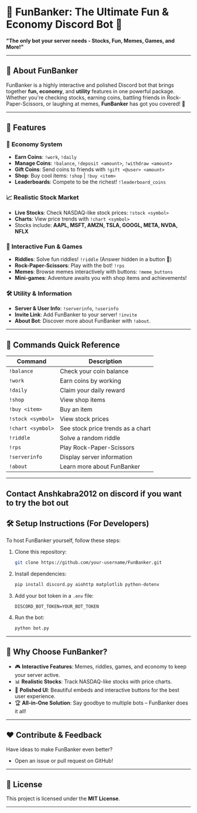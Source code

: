 
# 🎉 **FunBanker: The Ultimate Fun & Economy Discord Bot** 🚀

**"The only bot your server needs - Stocks, Fun, Memes, Games, and More!"**

---

## 📌 **About FunBanker**

FunBanker is a highly interactive and polished Discord bot that brings together **fun, economy**, and **utility** features in one powerful package. Whether you're checking stocks, earning coins, battling friends in Rock-Paper-Scissors, or laughing at memes, **FunBanker** has got you covered! 🌟

---

## 🚀 **Features**

### 🏦 **Economy System**
- **Earn Coins**: `!work`, `!daily`  
- **Manage Coins**: `!balance`, `!deposit <amount>`, `!withdraw <amount>`  
- **Gift Coins**: Send coins to friends with `!gift <@user> <amount>`  
- **Shop**: Buy cool items: `!shop` | `!buy <item>`  
- **Leaderboards**: Compete to be the richest! `!leaderboard_coins`

### 📈 **Realistic Stock Market**
- **Live Stocks**: Check NASDAQ-like stock prices: `!stock <symbol>`  
- **Charts**: View price trends with `!chart <symbol>`  
- Stocks include: **AAPL, MSFT, AMZN, TSLA, GOOGL, META, NVDA, NFLX**

### 🧩 **Interactive Fun & Games**
- **Riddles**: Solve fun riddles! `!riddle` (Answer hidden in a button 🤫)  
- **Rock-Paper-Scissors**: Play with the bot! `!rps`  
- **Memes**: Browse memes interactively with buttons: `!meme_buttons`  
- **Mini-games**: Adventure awaits you with shop items and achievements!

### 🛠️ **Utility & Information**
- **Server & User Info**: `!serverinfo`, `!userinfo`  
- **Invite Link**: Add FunBanker to your server! `!invite`  
- **About Bot**: Discover more about FunBanker with `!about`.

---

## 🔧 **Commands Quick Reference**

| Command              | Description                             |
|-----------------------|-----------------------------------------|
| `!balance`           | Check your coin balance                |
| `!work`              | Earn coins by working                  |
| `!daily`             | Claim your daily reward                |
| `!shop`              | View shop items                        |
| `!buy <item>`        | Buy an item                            |
| `!stock <symbol>`    | View stock prices                      |
| `!chart <symbol>`    | See stock price trends as a chart      |
| `!riddle`            | Solve a random riddle                  |
| `!rps`               | Play Rock-Paper-Scissors               |
| `!serverinfo`        | Display server information             |
| `!about`             | Learn more about FunBanker            |

---

Contact Anshkabra2012 on discord if you want to try the bot out
---

## 🛠️ **Setup Instructions (For Developers)**

To host FunBanker yourself, follow these steps:

1. Clone this repository:
   ```bash
   git clone https://github.com/your-username/FunBanker.git
   ```
2. Install dependencies:
   ```bash
   pip install discord.py aiohttp matplotlib python-dotenv
   ```
3. Add your bot token in a `.env` file:
   ```
   DISCORD_BOT_TOKEN=YOUR_BOT_TOKEN
   ```
4. Run the bot:
   ```bash
   python bot.py
   ```

---

## 🌟 **Why Choose FunBanker?**

- 🎮 **Interactive Features**: Memes, riddles, games, and economy to keep your server active.  
- 📊 **Realistic Stocks**: Track NASDAQ-like stocks with price charts.  
- 🎨 **Polished UI**: Beautiful embeds and interactive buttons for the best user experience.  
- 🏆 **All-in-One Solution**: Say goodbye to multiple bots – FunBanker does it all!  

---

## ❤️ **Contribute & Feedback**

Have ideas to make FunBanker even better?  
- Open an issue or pull request on GitHub!  
---

## 📄 **License**

This project is licensed under the **MIT License**.  



---
